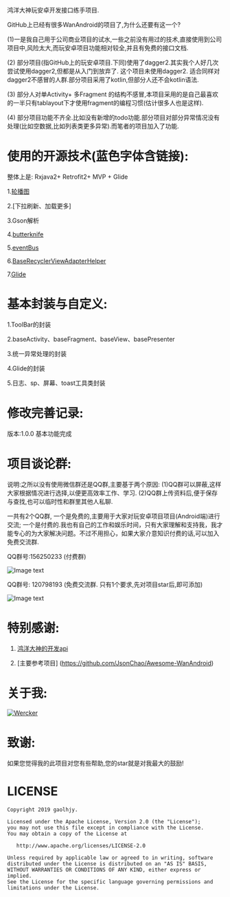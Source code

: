 鸿洋大神玩安卓开发接口练手项目.

GitHub上已经有很多WanAndroid的项目了,为什么还要有这一个?

(1)一是我自己用于公司商业项目的试水,一些之前没有用过的技术,直接使用到公司项目中,风险太大,而玩安卓项目功能相对较全,并且有免费的接口文档.

(2) 部分项目(指GitHub上的玩安卓项目.下同)使用了dagger2.其实我个人好几次尝试使用dagger2,但都是从入门到放弃了. 这个项目未使用dagger2. 适合同样对dagger2不感冒的人群.部分项目采用了kotlin,但部分人还不会kotlin语法.

(3) 部分人对单Activity+ 多Fragment 的结构不感冒,本项目采用的是自己最喜欢的一半只有tablayout下才使用fragment的编程习惯(估计很多人也是这样).

(4) 部分项目功能不齐全.比如没有新增的todo功能.部分项目对部分异常情况没有处理(比如空数据,比如列表类更多异常).而笔者的项目加入了功能.



使用的开源技术(蓝色字体含链接):
====
整体上是:  Rxjava2+ Retrofit2+ MVP + Glide

1.[轮播图](https://github.com/youth5201314/banner)

2.[下拉刷新、加载更多]

3.Gson解析

4.[butterknife](https://github.com/JakeWharton/butterknife)

5.[eventBus](https://github.com/greenrobot/EventBus)

6.[BaseRecyclerViewAdapterHelper](https://github.com/CymChad/BaseRecyclerViewAdapterHelper)

7.[Glide](https://github.com/bumptech/glide)



基本封装与自定义:
====

1.ToolBar的封装

2.baseActivity、baseFragment、baseView、basePresenter

3.统一异常处理的封装

4.Glide的封装

5.日志、sp、屏幕、toast工具类封装



修改完善记录:
====
版本:1.0.0  基本功能完成


项目谈论群:
====

说明:之所以没有使用微信群还是QQ群,主要基于两个原因:
(1)QQ群可以屏蔽,这样大家根据情况进行选择,以便更高效率工作、学习.
(2)QQ群上传资料后,便于保存与查找,也可以临时性和群里其他人私聊.

一共有2个QQ群,
一个是免费的,主要用于大家对玩安卓项目项目(Android端)进行交流;
一个是付费的.我也有自己的工作和娱乐时间，只有大家理解和支持我，我才能专心的为大家解决问题。不过不用担心，如果大家介意知识付费的话,可以加入免费交流群.


QQ群号:156250233 (付费群)

![Image text](https://github.com/gaolhjy/enjoyshop/blob/master/screenshots/QQ%E7%BE%A4(%E4%BB%98%E8%B4%B9).png)



QQ群号: 120798193 (免费交流群. 只有1个要求,先对项目star后,即可添加)

![Image text](https://github.com/gaolhjy/enjoyshop/blob/master/screenshots/QQ%E7%BE%A4(%E5%85%8D%E8%B4%B9).png)



特别感谢:
====
1. [鸿洋大神的开发api](https://www.wanandroid.com/blog/show/2)

2. [主要参考项目] (https://github.com/JsonChao/Awesome-WanAndroid)



关于我:
====

[![Wercker](https://img.shields.io/badge/%E5%85%B3%E4%BA%8E%E6%88%91-CSDN-brightgreen.svg)](http://blog.csdn.net/gaolh89?viewmode=list)


致谢:
====

  如果您觉得我的此项目对您有些帮助,您的star就是对我最大的鼓励!


LICENSE
=======

    Copyright 2019 gaolhjy.

    Licensed under the Apache License, Version 2.0 (the "License");
    you may not use this file except in compliance with the License.
    You may obtain a copy of the License at

       http://www.apache.org/licenses/LICENSE-2.0

    Unless required by applicable law or agreed to in writing, software
    distributed under the License is distributed on an "AS IS" BASIS,
    WITHOUT WARRANTIES OR CONDITIONS OF ANY KIND, either express or implied.
    See the License for the specific language governing permissions and
    limitations under the License.
